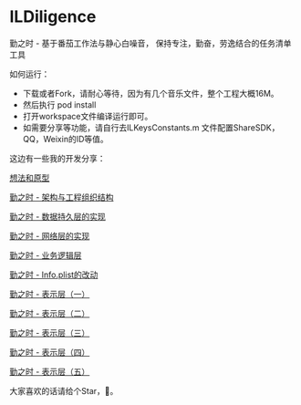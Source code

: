 # ILDiligence
勤之时 - 基于番茄工作法与静心白噪音， 保持专注，勤奋，劳逸结合的任务清单工具

如何运行：
 - 下载或者Fork，请耐心等待，因为有几个音乐文件，整个工程大概16M。
 - 然后执行 pod install
 - 打开workspace文件编译运行即可。
 - 如需要分享等功能，请自行去ILKeysConstants.m 文件配置ShareSDK，QQ，Weixin的ID等值。
 
这边有一些我的开发分享： 

[想法和原型](http://www.jianshu.com/p/999e0f708fe1)

[勤之时 - 架构与工程组织结构](http://www.jianshu.com/p/67f209fe1b46)

[勤之时 - 数据持久层的实现](http://www.jianshu.com/p/a45c4944b5ef)

[勤之时 - 网络层的实现](http://www.jianshu.com/p/035e655eeb45)

[勤之时 - 业务逻辑层](http://www.jianshu.com/p/dbb4b4b79f78)

[勤之时 - Info.plist的改动](http://www.jianshu.com/p/d3db0d0d73d7)

[勤之时 - 表示层（一）](http://www.jianshu.com/p/b34698df5fdc)

[勤之时 - 表示层（二）](http://www.jianshu.com/p/d8c264daac66)

[勤之时 - 表示层（三）](http://www.jianshu.com/p/0fb58d101eaa)

[勤之时 - 表示层（四）](http://www.jianshu.com/p/37b1f5719a03)

[勤之时 - 表示层（五）](http://www.jianshu.com/p/1115cdca10cc)

大家喜欢的话请给个Star，🙏。

 
